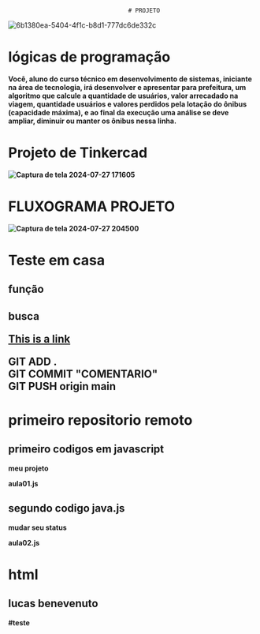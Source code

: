 


                                      # PROJETO
![6b1380ea-5404-4f1c-b8d1-777dc6de332c](https://github.com/user-attachments/assets/88c6d983-46f3-4d40-9d88-56dd45c6ff60)



# lógicas de programação
 <b>Você, aluno do curso técnico em desenvolvimento de sistemas, iniciante na área de tecnologia, irá desenvolver e apresentar para prefeitura, um algoritmo que calcule a quantidade de usuários, valor arrecadado na viagem, quantidade usuários e valores perdidos pela lotação do ônibus (capacidade máxima), e ao final da execução uma análise se deve ampliar, diminuir ou manter os ônibus nessa linha.<B>
 
# Projeto de Tinkercad
![Captura de tela 2024-07-27 171605](https://github.com/user-attachments/assets/b22762e1-9256-424b-8cd6-982657eb2cb0)

   
 # FLUXOGRAMA PROJETO 
 ![Captura de tela 2024-07-27 204500](https://github.com/user-attachments/assets/99137aca-c5fc-4c67-94d1-1ea76016456d)

 
 
 
 
 <h1>Teste em casa </h1>
 <h2>função<h2>
      <p>busca</p>
 <a href="https://www.w3schools.com">This is a link</a>


  
  <P>GIT ADD .<BR>GIT COMMIT "COMENTARIO"<BR>GIT PUSH origin main</P>


# primeiro repositorio  remoto

## primeiro codigos em javascript
meu projeto 

aula01.js

## segundo codigo java.js
<p>mudar seu status<p>
aula02.js

# html
## lucas benevenuto

#teste 
